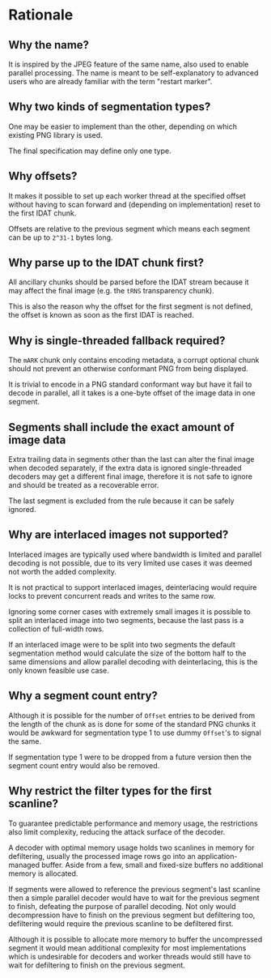 # Rationale

## Why the name?

It is inspired by the JPEG feature of the same name,
also used to enable parallel processing.
The name is meant to be self-explanatory to advanced users who
are already familiar with the term "restart marker".

## Why two kinds of segmentation types?

One may be easier to implement than the other, depending on which existing PNG library is used.

The final specification may define only one type.

## Why offsets?

It makes it possible to set up each worker thread at the specified offset without having to scan forward
and (depending on implementation) reset to the first IDAT chunk.

Offsets are relative to the previous segment which means each segment can be up to `2^31-1` bytes long.

## Why parse up to the IDAT chunk first?

All ancillary chunks should be parsed before the IDAT stream because it may affect the final image (e.g. the `tRNS` transparency chunk).

This is also the reason why the offset for the first segment is not defined, the offset is known as soon as the first IDAT is reached.

## Why is single-threaded fallback required?

The `mARK` chunk only contains encoding metadata, a corrupt optional chunk should not prevent
an otherwise conformant PNG from being displayed.

It is trivial to encode in a PNG standard conformant way but have it fail to decode in parallel,
all it takes is a one-byte offset of the image data in one segment.

## Segments shall include the exact amount of image data

Extra trailing data in segments other than the last can alter the final image when decoded separately,
if the extra data is ignored single-threaded decoders may get a different final image,
therefore it is not safe to ignore and should be treated as a recoverable error.

The last segment is excluded from the rule because it can be safely ignored.

## Why are interlaced images not supported?

Interlaced images are typically used where bandwidth is limited
and parallel decoding is not possible, due to its very limited
use cases it was deemed not worth the added complexity. 

It is not practical to support interlaced images, deinterlacing would require
locks to prevent concurrent reads and writes to the same row.

Ignoring some corner cases with extremely small images
it is possible to split an interlaced image into two segments,
because the last pass is a collection of full-width rows.

If an interlaced image were to be split into two segments
the default segmentation method would calculate the size of the bottom half
to the same dimensions and allow parallel decoding with deinterlacing,
this is the only known feasible use case.

## Why a segment count entry?

Although it is possible for the number of `Offset` entries to be derived from the
length of the chunk as is done for some of the standard PNG chunks
it would be awkward for segmentation type 1 to use dummy `Offset`'s to signal the same.

If segmentation type 1 were to be dropped from a future version then the segment count
entry would also be removed.

## Why restrict the filter types for the first scanline?

To guarantee predictable performance and memory usage,
the restrictions also limit complexity, reducing the attack surface of the decoder.

A decoder with optimal memory usage holds two scanlines in memory for defiltering,
usually the processed image rows go into an application-managed buffer.
Aside from a few, small and fixed-size buffers no additional memory is allocated.

If segments were allowed to reference the previous segment's last scanline then
a simple parallel decoder would have to wait for the previous segment to finish,
defeating the purpose of parallel decoding.
Not only would decompression have to finish on the previous segment but defiltering too,
defiltering would require the previous scanline to be defiltered first.

Although it is possible to allocate more memory to buffer the uncompressed segment
it would mean additional complexity for most implementations which is undesirable for decoders and
worker threads would still have to wait for defiltering to finish on the previous segment.
